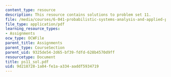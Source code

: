 ```yaml
---
content_type: resource
description: This resource contains solutions to problem set 11.
file: /media/courses/6-041-probabilistic-systems-analysis-and-applied-probability-spring-2006/9d2187281a84fe1aa334aaddf5934719_ps11_sol.pdf
file_type: application/pdf
learning_resource_types:
- Assignments
ocw_type: OCWFile
parent_title: Assignments
parent_type: CourseSection
parent_uid: 9325de54-2d65-bf39-fdfd-628b4570d9ff
resourcetype: Document
title: ps11_sol.pdf
uid: 9d218728-1a84-fe1a-a334-aaddf5934719
---
```

